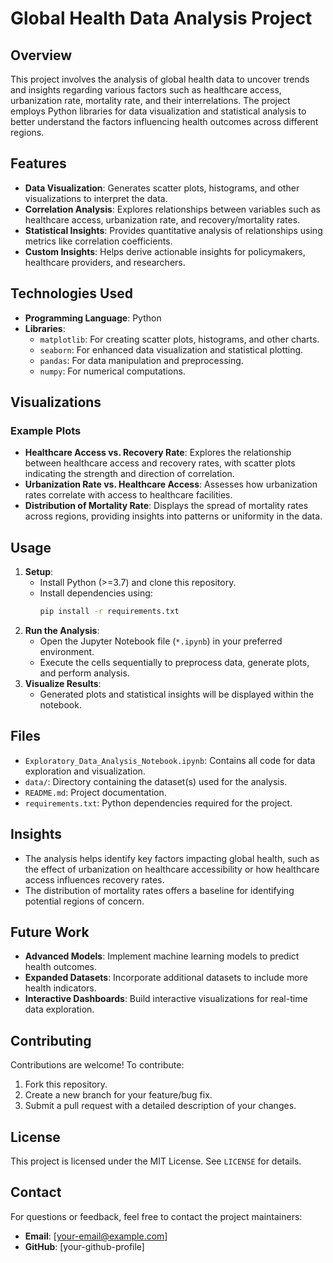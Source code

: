 # Global Health Data Analysis Project

## Overview
This project involves the analysis of global health data to uncover trends and insights regarding various factors such as healthcare access, urbanization rate, mortality rate, and their interrelations. The project employs Python libraries for data visualization and statistical analysis to better understand the factors influencing health outcomes across different regions.

## Features
- **Data Visualization**: Generates scatter plots, histograms, and other visualizations to interpret the data.
- **Correlation Analysis**: Explores relationships between variables such as healthcare access, urbanization rate, and recovery/mortality rates.
- **Statistical Insights**: Provides quantitative analysis of relationships using metrics like correlation coefficients.
- **Custom Insights**: Helps derive actionable insights for policymakers, healthcare providers, and researchers.

## Technologies Used
- **Programming Language**: Python
- **Libraries**:
  - `matplotlib`: For creating scatter plots, histograms, and other charts.
  - `seaborn`: For enhanced data visualization and statistical plotting.
  - `pandas`: For data manipulation and preprocessing.
  - `numpy`: For numerical computations.

## Visualizations
### Example Plots
- **Healthcare Access vs. Recovery Rate**: Explores the relationship between healthcare access and recovery rates, with scatter plots indicating the strength and direction of correlation.
- **Urbanization Rate vs. Healthcare Access**: Assesses how urbanization rates correlate with access to healthcare facilities.
- **Distribution of Mortality Rate**: Displays the spread of mortality rates across regions, providing insights into patterns or uniformity in the data.

## Usage
1. **Setup**:
   - Install Python (>=3.7) and clone this repository.
   - Install dependencies using:
     ```bash
     pip install -r requirements.txt
     ```
2. **Run the Analysis**:
   - Open the Jupyter Notebook file (`*.ipynb`) in your preferred environment.
   - Execute the cells sequentially to preprocess data, generate plots, and perform analysis.
3. **Visualize Results**:
   - Generated plots and statistical insights will be displayed within the notebook.

## Files
- `Exploratory_Data_Analysis_Notebook.ipynb`: Contains all code for data exploration and visualization.
- `data/`: Directory containing the dataset(s) used for the analysis.
- `README.md`: Project documentation.
- `requirements.txt`: Python dependencies required for the project.

## Insights
- The analysis helps identify key factors impacting global health, such as the effect of urbanization on healthcare accessibility or how healthcare access influences recovery rates.
- The distribution of mortality rates offers a baseline for identifying potential regions of concern.

## Future Work
- **Advanced Models**: Implement machine learning models to predict health outcomes.
- **Expanded Datasets**: Incorporate additional datasets to include more health indicators.
- **Interactive Dashboards**: Build interactive visualizations for real-time data exploration.

## Contributing
Contributions are welcome! To contribute:
1. Fork this repository.
2. Create a new branch for your feature/bug fix.
3. Submit a pull request with a detailed description of your changes.

## License
This project is licensed under the MIT License. See `LICENSE` for details.

## Contact
For questions or feedback, feel free to contact the project maintainers:
- **Email**: [your-email@example.com]
- **GitHub**: [your-github-profile]
